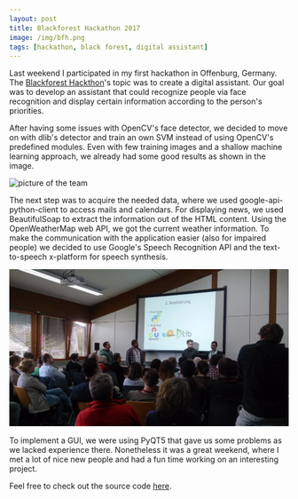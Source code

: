 ```yaml
---
layout: post
title: Blackforest Hackathon 2017
image: /img/bfh.png
tags: [hackathon, black forest, digital assistant]
---
```


Last weekend I participated in my first hackathon in Offenburg, Germany. The [Blackforest Hackthon](http://www.blackforest-hackathon.com)'s topic was to create a digital assistant. Our goal was to develop an assistant that could recognize people via face recognition and display certain information according to the person's priorities.

After having some issues with OpenCV's face detector, we decided to move on with dlib's detector and train an own SVM instead of using OpenCV's predefined modules. Even with few training images and a shallow machine learning approach, we already had some good results as shown in the image.

![picture of the team](https://img1.picload.org/image/dgccigci/bildschirmfoto2017-10-08um02.2.png)

The next step was to acquire the needed data, where we used google-api-python-client to access mails and calendars. For displaying news, we used BeautifulSoap to extract the information out of the HTML content. Using the OpenWeatherMap web API, we got the current weather information. To make the communication with the application easier (also for impaired people) we decided to use Google's Speech Recognition API and the text-to-speech x-platform for speech synthesis.

![our team presenting](/img/blackforesthackathon.jpeg)

To implement a GUI, we were using PyQT5 that gave us some problems as we lacked experience there. Nonetheless it was a great weekend, where I met a lot of nice new people and had a fun time working on an interesting project.

Feel free to check out the source code [here](https://github.com/manu183/BlackForestHackathon).
